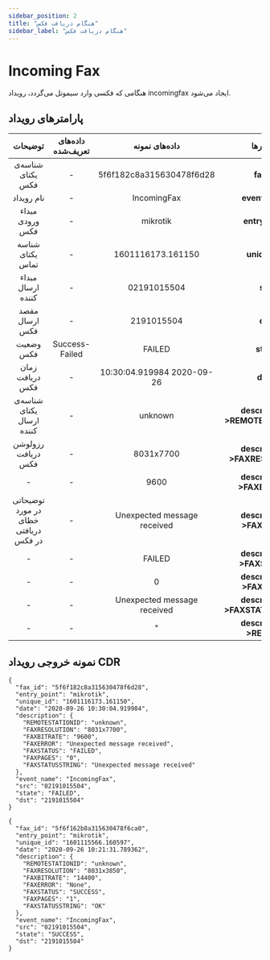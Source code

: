 ```yaml
---
sidebar_position: 2
title: "هنگام دریافت فکس"
sidebar_label: "هنگام دریافت فکس"
---
```

# Incoming Fax

هنگامی که فکسی وارد سیموتل می‌گردد، رویداد incomingfax ایجاد می‌شود.


## پارامترهای رویداد
<div class="custom-table">

|                توضیحات               | داده‌های تعریف‌شده |        داده‌های نمونه        |           پارامتر‌ها          |
|:------------------------------------:|:----------------:|:---------------------------:|:----------------------------:|
|           شناسه‌ی یکتای فکس           |         -        |   5f6f182c8a315630478f6d28  |            **fax_id**            |
|              نام رویداد              |         -        |         IncomingFax         |          **event_name**          |
|            مبداء ورودی فکس           |         -        |           mikrotik          |          **entry_point**         |
|           شناسه یکتای تماس           |         -        |      1601116173.161150      |           **unique_id**          |
|           مبداء ارسال کننده          |         -        |         02191015504         |              **src**             |
|            مقصد ارسال فکس            |         -        |          2191015504         |              **dst**             |
|               وضعیت فکس              |  Success- Failed |            FAILED           |             **state**            |
|            زمان دریافت فکس           |         -        |  10:30:04.919984 2020-09-26 |             **date**             |
|       شناسه‌ی یکتای ارسال کننده       |         -        |           unknown           | **description->REMOTESTATIONID** |
|          رزولوشن دریافت فکس          |         -        |          8031x7700          |  **description->FAXRESOLUTION**  |
|                   -                  |         -        |             9600            |    **description->FAXBITRATE**   |
| توضیحاتی در مورد خطای دریافتی در فکس |         -        | Unexpected message received |     **description->FAXERROR**    |
|                   -                  |         -        |            FAILED           |    **description->FAXSTATUS**    |
|                   -                  |         -        |              0              |     **description->FAXPAGES**    |
|                   -                  |         -        | Unexpected message received | **description->FAXSTATUSSTRING** |
|                   -                  |         -        |              "              |      **description->REASON**     |

</div>

## نمونه خروجی رویداد CDR


```shell
{
  "fax_id": "5f6f182c8a315630478f6d28",
  "entry_point": "mikrotik",
  "unique_id": "1601116173.161150",
  "date": "2020-09-26 10:30:04.919984",
  "description": {
    "REMOTESTATIONID": "unknown",
    "FAXRESOLUTION": "8031x7700",
    "FAXBITRATE": "9600",
    "FAXERROR": "Unexpected message received",
    "FAXSTATUS": "FAILED",
    "FAXPAGES": "0",
    "FAXSTATUSSTRING": "Unexpected message received"
  },
  "event_name": "IncomingFax",
  "src": "02191015504",
  "state": "FAILED",
  "dst": "2191015504"
}
```

```shell
{
  "fax_id": "5f6f162b8a315630478f6ca0",
  "entry_point": "mikrotik",
  "unique_id": "1601115566.160597",
  "date": "2020-09-26 10:21:31.789362",
  "description": {
    "REMOTESTATIONID": "unknown",
    "FAXRESOLUTION": "8031x3850",
    "FAXBITRATE": "14400",
    "FAXERROR": "None",
    "FAXSTATUS": "SUCCESS",
    "FAXPAGES": "1",
    "FAXSTATUSSTRING": "OK"
  },
  "event_name": "IncomingFax",
  "src": "02191015504",
  "state": "SUCCESS",
  "dst": "2191015504"
}
```